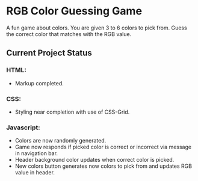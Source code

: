 # __RGB Color Guessing Game__
A fun game about colors. You are given 3 to 6 colors to pick from. Guess the correct color that matches with the RGB value.

## __Current Project Status__
### __HTML:__ 

* Markup completed.

### __CSS:__ 

* Styling near completion with use of CSS-Grid.

### __Javascript:__ 

* Colors are now randomly generated.
* Game now responds if picked color is correct or incorrect via message in navigation bar.
* Header background color updates when correct color is picked.
* New colors button generates now colors to pick from and updates RGB value in header.